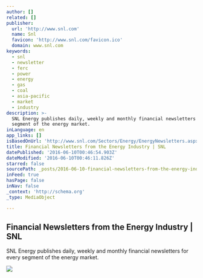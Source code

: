 ```yaml
---
author: []
related: []
publisher:
  url: 'http://www.snl.com'
  name: Snl
  favicon: 'http://www.snl.com/favicon.ico'
  domain: www.snl.com
keywords:
  - snl
  - newsletter
  - ferc
  - power
  - energy
  - gas
  - coal
  - asia-pacific
  - market
  - industry
description: >-
  SNL Energy publishes daily, weekly and monthly financial newsletters for every
  segment of the energy market.
inLanguage: en
app_links: []
isBasedOnUrl: 'http://www.snl.com/Sectors/Energy/EnergyNewsletters.aspx'
title: Financial Newsletters from the Energy Industry | SNL
datePublished: '2016-06-10T00:46:54.903Z'
dateModified: '2016-06-10T00:46:11.826Z'
starred: false
sourcePath: _posts/2016-06-10-financial-newsletters-from-the-energy-industry-or-snl.md
inFeed: true
hasPage: false
inNav: false
_context: 'http://schema.org'
_type: MediaObject

---
```

<article style=""><h1>Financial Newsletters from the Energy Industry | SNL</h1><p>SNL Energy publishes daily, weekly and monthly financial newsletters for every segment of the energy market.</p><img src="http://www.snl.com/Images/Energy/ENnewsCovs-new.jpg" /></article>